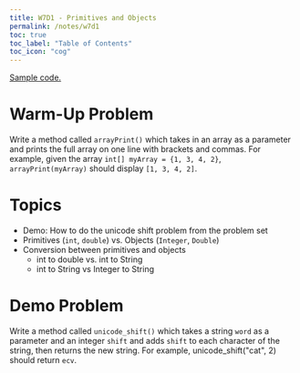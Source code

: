 ```yaml
---
title: W7D1 - Primitives and Objects
permalink: /notes/w7d1
toc: true
toc_label: "Table of Contents"
toc_icon: "cog"
---
```


[Sample code.](https://github.com/alackles/CMSC-150-FT-23/tree/main/_pages/notes/w7)

# Warm-Up Problem

Write a method called `arrayPrint()` which takes in an array as a parameter and prints the full array on one line with brackets and commas. For example, given the array `int[] myArray = {1, 3, 4, 2}`, `arrayPrint(myArray)` should display `[1, 3, 4, 2]`.

# Topics

- Demo: How to do the unicode shift problem from the problem set
- Primitives (`int`, `double`) vs. Objects (`Integer`, `Double`)
- Conversion between primitives and objects
  - int to double vs. int to String
  - int to String vs Integer to String

# Demo Problem

Write a method called `unicode_shift()` which takes a string `word` as a parameter and an integer `shift` and adds `shift` to each character of the string, then returns the new string. For example, unicode_shift("cat", 2) should return `ecv`.
